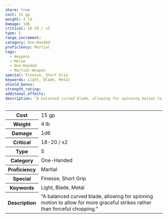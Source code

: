 ```yaml
---
share: true
cost: 15 gp
weight: 4 lb
damage: 1d6
critical: 18-20 / x2
type: S
range_increment: 
category: One-Handed
proficiency: Martial
tags:
  - Weapons
  - Melee
  - One-Handed
  - Martial-Weapon
special: Finesse, Short Grip
keywords: Light, Blade, Metal
shield_bonus: 
strength_rating: 
additonal_effects: 
description: “A balanced curved blade, allowing for spinning motion to allow for more graceful strikes rather than forceful chopping.”
---
```

<p><span dir="ltr" style="overflow-x: auto;"><table><tbody><tr><th dir="ltr">Cost</th><td dir="ltr">15 gp</td></tr><tr><th dir="ltr">Weight</th><td dir="ltr">4 lb</td></tr><tr><th dir="ltr">Damage</th><td dir="ltr">1d6</td></tr><tr><th dir="ltr">Critical</th><td dir="ltr">18-20 / x2</td></tr><tr><th dir="ltr">Type</th><td dir="ltr">S</td></tr><tr><th dir="ltr">Category</th><td dir="ltr">One-Handed</td></tr><tr><th dir="ltr">Proficiency</th><td dir="ltr">Martial</td></tr><tr><th dir="ltr">Special</th><td dir="ltr">Finesse, Short Grip</td></tr><tr><th dir="ltr">Keywords</th><td dir="ltr">Light, Blade, Metal</td></tr><tr><th dir="ltr">Description</th><td dir="ltr">“A balanced curved blade, allowing for spinning motion to allow for more graceful strikes rather than forceful chopping.”</td></tr></tbody></table></span></p>